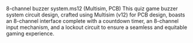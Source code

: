 8-channel buzzer system.ms12 (Multisim, PCB)
   This quiz game buzzer system circuit design, crafted using Multisim (v12) for PCB design, boasts an 8-channel interface complete with a countdown timer,
   an 8-channel input mechanism, and a lockout circuit to ensure a seamless and equitable gaming experience.
